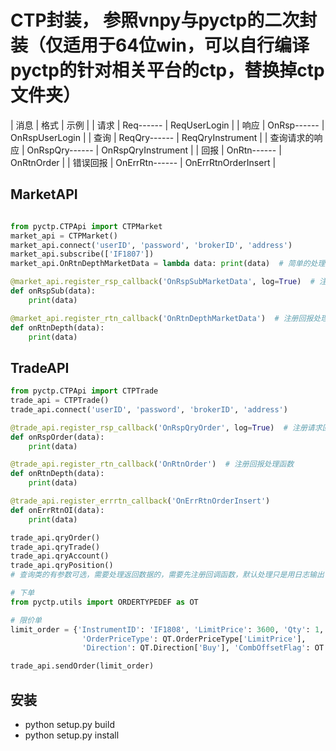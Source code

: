 # CTP封装， 参照vnpy与pyctp的二次封装（仅适用于64位win，可以自行编译pyctp的针对相关平台的ctp，替换掉ctp文件夹）
| 消息 | 格式 | 示例 |
| 请求 | Req------ | ReqUserLogin |
| 响应 | OnRsp------ | OnRspUserLogin |
| 查询 | ReqQry------ | ReqQryInstrument |
| 查询请求的响应 | OnRspQry------ | OnRspQryInstrument |
| 回报 | OnRtn------ | OnRtnOrder |
| 错误回报 | OnErrRtn------ | OnErrRtnOrderInsert |

## MarketAPI
``` python

from pyctp.CTPApi import CTPMarket
market_api = CTPMarket()
market_api.connect('userID', 'password', 'brokerID', 'address')
market_api.subscribe(['IF1807'])
market_api.OnRtnDepthMarketData = lambda data: print(data)  # 简单的处理方式，最好用注册方式实现

@market_api.register_rsp_callback('OnRspSubMarketData', log=True)  # 注册请求回调函数, log为True时会写入日志,默认为False
def onRspSub(data):
    print(data)

@market_api.register_rtn_callback('OnRtnDepthMarketData')  # 注册回报处理函数
def onRtnDepth(data):
    print(data)

```

## TradeAPI
``` python
from pyctp.CTPApi import CTPTrade
trade_api = CTPTrade()
trade_api.connect('userID', 'password', 'brokerID', 'address')

@trade_api.register_rsp_callback('OnRspQryOrder', log=True)  # 注册请求回调函数, log为True时会写入日志,默认为False
def onRspOrder(data):
    print(data)

@trade_api.register_rtn_callback('OnRtnOrder')  # 注册回报处理函数
def onRtnDepth(data):
    print(data)

@trade_api.register_errrtn_callback('OnErrRtnOrderInsert')
def onErrRtnOI(data):
    print(data)

trade_api.qryOrder()
trade_api.qryTrade()
trade_api.qryAccount()
trade_api.qryPosition()
# 查询类的有参数可选，需要处理返回数据的，需要先注册回调函数，默认处理只是用日志输出

# 下单
from pyctp.utils import ORDERTYPEDEF as OT

# 限价单
limit_order = {'InstrumentID': 'IF1808', 'LimitPrice': 3600, 'Qty': 1,
                'OrderPriceType': QT.OrderPriceType['LimitPrice'],
                'Direction': QT.Direction['Buy'], 'CombOffsetFlag': OT.OffsetFlag['Open']}

trade_api.sendOrder(limit_order)

```

## 安装
- python setup.py build
- python setup.py install
